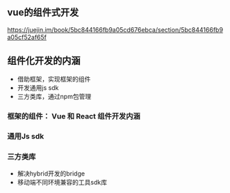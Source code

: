 ## vue的组件式开发
https://juejin.im/book/5bc844166fb9a05cd676ebca/section/5bc844166fb9a05cf52af65f


## 组件化开发的内涵
+ 借助框架，实现框架的组件
+ 开发通用js sdk
+ 三方类库，通过npm包管理

### 框架的组件： Vue 和 React 组件开发内涵


### 通用Js sdk


### 三方类库
+ 解决hybrid开发的bridge
+ 移动端不同环境兼容的工具sdk库
  